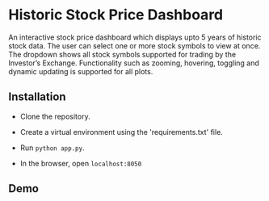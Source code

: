 # Historic Stock Price Dashboard

An interactive stock price dashboard which displays upto 5 years of historic stock data.
The user can select one or more stock symbols to view at once.
The dropdown shows all stock symbols supported for trading by the Investor’s Exchange.
Functionality such as zooming, hovering, toggling and dynamic updating is supported for all plots.

## Installation

- Clone the repository.

- Create a virtual environment using the 'requirements.txt' file.

- Run `python app.py`.

- In the browser, open `localhost:8050`

## Demo

